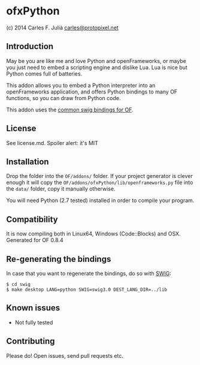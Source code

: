 ofxPython
=========

(c) 2014 Carles F. Julià <carles@protopixel.net>

Introduction
------------
May be you are like me and love Python and openFrameworks, or maybe you just need to embed a scripting engine and dislike Lua. Lua is nice but Python comes full of batteries.

This addon allows you to embed a Python interpreter into an openFrameworks application, and offers Python bindings to many OF functions, so you can draw from Python code.

This addon uses the [common swig bindings for OF](https://github.com/danomatika/swig-openframeworks).

License
-------
See license.md. Spoiler alert: it's MIT

Installation
------------
Drop the folder into the `OF/addons/` folder. If your project generator is clever enough it will copy the `OF/addons/ofxPython/lib/openframeworks.py` file into the `data/` folder, copy it manually otherwise.

You will need Python (2.7 tested) installed in order to compile your program.

Compatibility
------------
It is now compiling both in Linux64, Windows (Code::Blocks) and OSX. Generated for OF 0.8.4

Re-generating the bindings
--------------------------
In case that you want to regenerate the bindings, do so with [SWIG](http://www.swig.org/):

```
$ cd swig
$ make desktop LANG=python SWIG=swig3.0 DEST_LANG_DIR=../lib
```

Known issues
------------
- Not fully tested

Contributing
------------
Please do! Open issues, send pull requests etc.
